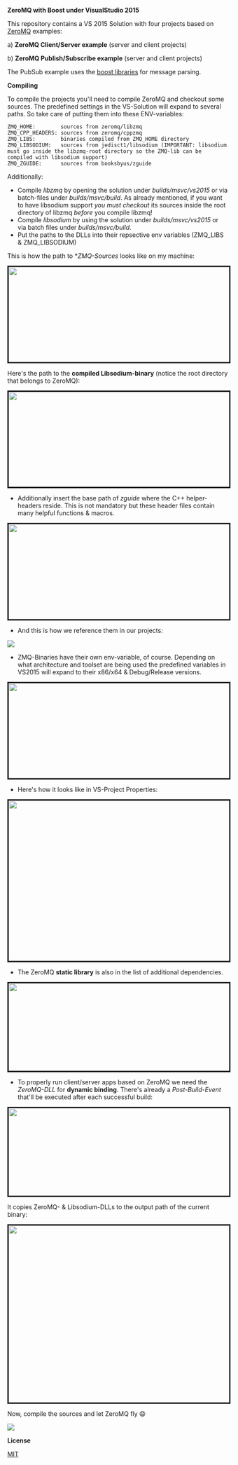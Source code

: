 **ZeroMQ with Boost under VisualStudio 2015**


This repository contains a VS 2015 Solution with four projects based on <a href="http://zeromq.org/" target="_blank">ZeroMQ</a> examples:

a) **ZeroMQ Client/Server example** (server and client projects)

b) **ZeroMQ Publish/Subscribe example** (server and client projects)

The PubSub example uses the <a href="http://www.boost.org/" target="_blank">boost libraries</a> for message parsing.

**Compiling**

To compile the projects you'll need to compile ZeroMQ and checkout some sources. The predefined settings in the VS-Solution will expand to several paths. So take care of putting them into these ENV-variables:

    ZMQ_HOME:        sources from zeromq/libzmq
    ZMQ_CPP_HEADERS: sources from zeromq/cppzmq
    ZMQ_LIBS:        binaries compiled from ZMQ_HOME directory
    ZMQ_LIBSODIUM:   sources from jedisct1/libsodium (IMPORTANT: libsodium must go inside the libzmq-root directory so the ZMQ-lib can be compiled with libsodium support)
    ZMQ_ZGUIDE:      sources from booksbyus/zguide 

Additionally:

* Compile *libzmq* by opening the solution under *builds/msvc/vs2015* or via batch-files under *builds/msvc/build*. As already mentioned, if you want to have libsodium support _you must checkout_ its sources inside the root directory of libzmq _before_ you compile libzmq!
* Compile *libsodium* by using the solution under *builds/msvc/vs2015* or via batch files under *builds/msvc/build*.
* Put the paths to the DLLs into their repsective env variables (ZMQ_LIBS & ZMQ_LIBSODIUM)

This is how the path to **ZMQ-Sources* looks like on my machine:

<img src="http://fs5.directupload.net/images/160917/8esjgj97.png" width="746" height="217" border="3">

Here's the path to the **compiled Libsodium-binary** (notice the root directory that belongs to ZeroMQ):

<img src="http://fs5.directupload.net/images/160917/p8wc2mab.png" width="746" height="217" border="3"/> 

* Additionally insert the base path of *zguide* where the C++ helper-headers reside. This is not mandatory but these header files contain many helpful functions & macros.

<img src="http://fs5.directupload.net/images/160917/fzw2fowk.png" width="746" height="217" border="3">

* And this is how we reference them in our projects:

<img src="http://fs5.directupload.net/images/160917/fes5mm3n.png" />

* ZMQ-Binaries have their own env-variable, of course. Depending on what architecture and toolset are being used the predefined variables in VS2015 will expand to their x86/x64 & Debug/Release versions.

<img src="http://fs5.directupload.net/images/160917/8ekhuyv9.png" width="746" height="217" border="3"/>

* Here's how it looks like in VS-Project Properties:

<img src="http://fs5.directupload.net/images/160917/lw8pk973.png" width="776" height="366" border="3">

* The ZeroMQ **static library** is also in the list of additional dependencies.

<img src="http://fs1.directupload.net/images/150802/gfadnb6p.png" width="600" height="200" border="3">

* To properly run client/server apps based on ZeroMQ we need the *ZeroMQ-DLL* for **dynamic binding**. There's already a *Post-Build-Event* that'll be executed after each successful build:

<img src="http://fs1.directupload.net/images/150802/6fk2vh8y.png" width="600" height="200" border="3">

It copies ZeroMQ- & Libsodium-DLLs to the output path of the current binary:

<img src="http://fs5.directupload.net/images/160917/zgmvvgm9.png" width="786" height="404" border="3"/>


Now, compile the sources and let ZeroMQ fly :smile:

<img src="http://fs2.directupload.net/images/150802/iuea28nd.png">

**License**

[MIT](https://github.com/brakmic/ZeroMQ/blob/master/LICENSE)
